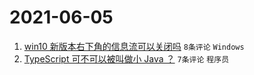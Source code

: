 # 2021-06-05

1. [win10 新版本右下角的信息流可以关闭吗](https://www.v2ex.com/t/781495) `8条评论` `Windows`
1. [TypeScript 可不可以被叫做小 Java ？](https://www.v2ex.com/t/781504) `7条评论` `程序员`
